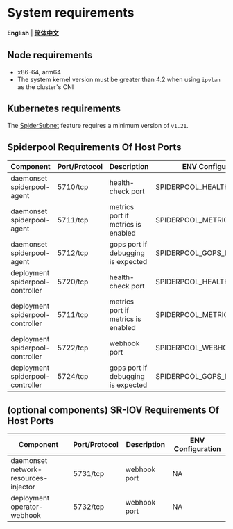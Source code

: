 # System requirements

**English** | [**简体中文**](./system-requirements-zh_CN.md)

## Node requirements

- x86-64, arm64
- The system kernel version must be greater than 4.2 when using `ipvlan` as the cluster's CNI

## Kubernetes requirements

The [SpiderSubnet](./../spider-subnet.md) feature requires a minimum version of `v1.21`.

## Spiderpool Requirements Of Host Ports

| Component                        | Port/Protocol | Description                        | ENV Configuration           |
|----------------------------------|---------------|------------------------------------|-----------------------------|
| daemonset spiderpool-agent       | 5710/tcp      | health-check port                  | SPIDERPOOL_HEALTH_PORT      |
| daemonset spiderpool-agent       | 5711/tcp      | metrics port if metrics is enabled | SPIDERPOOL_METRIC_HTTP_PORT |
| daemonset spiderpool-agent       | 5712/tcp      | gops port if debugging is expected | SPIDERPOOL_GOPS_LISTEN_PORT |
| deployment spiderpool-controller | 5720/tcp      | health-check port                  | SPIDERPOOL_HEALTH_PORT      |
| deployment spiderpool-controller | 5711/tcp      | metrics port if metrics is enabled | SPIDERPOOL_METRIC_HTTP_PORT |
| deployment spiderpool-controller | 5722/tcp      | webhook port                       | SPIDERPOOL_WEBHOOK_PORT     |
| deployment spiderpool-controller | 5724/tcp      | gops port if debugging is expected | SPIDERPOOL_GOPS_LISTEN_PORT |

## (optional components) SR-IOV Requirements Of Host Ports

| Component                             | Port/Protocol | Description  | ENV Configuration |
|--------------------------------------|---------------|--------------|-------------------|
| daemonset network-resources-injector | 5731/tcp      | webhook port | NA                |
| deployment operator-webhook          | 5732/tcp      | webhook port | NA                |
